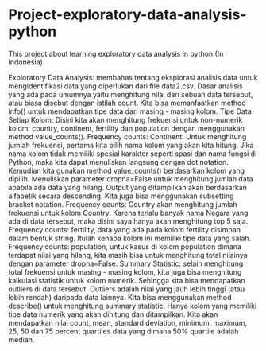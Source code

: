 # Project-exploratory-data-analysis-python
This project about learning exploratory data analysis in python (In Indonesia)

Exploratory Data Analysis: membahas tentang eksplorasi analisis data untuk mengidentifikasi data yang diperlukan dari file data2.csv.
Dasar analisis yang ada pada umumnya yaitu menghitung nilai dari sebuah data tersebut, atau biasa disebut dengan istilah count. Kita bisa memanfaatkan method info() untuk mendapatkan tipe data dari masing - masing kolom.
Tipe Data Setiap Kolom:
Disini kita akan menghitung frekuensi untuk non-numerik kolom: country, continent, fertility dan population dengan menggunakan method value_counts().
Frequency counts: Continent:
Untuk menghitung jumlah frekuensi, pertama kita pilih nama kolom yang akan kita hitung. Jika nama kolom tidak memiliki spesial karakter seperti spasi dan nama fungsi di Python, maka kita dapat menuliskan langsung dengan dot notation. Kemudian kita gunakan method value_counts() berdasarkan kolom yang dipilih.
Menuliskan parameter dropna=False untuk menghitung jumlah data apabila ada data yang hilang. Output yang ditampilkan akan berdasarkan alfabetik secara descending.
Kita juga bisa menggunakan subsetting bracket notation. 
Frequency counts: Country akan menghitung jumlah frekuensi untuk kolom Country. Karena terlalu banyak nama Negara yang ada di data tersebut, maka disini saya hanya akan menghitung top 5 saja. 
Frequency counts: fertility, data yang ada pada kolom fertility disimpan dalam bentuk string. Itulah kenapa kolom ini memiliki tipe data yang salah.
Frequency counts: population, untuk kasus di kolom population dimana terdapat nilai yang hilang, kita masih bisa untuk menghitung total nilainya dengan parameter dropna=False.
Summary Statistic: selain menghitung total frekuensi untuk masing - masing kolom, kita juga bisa menghitung kalkulasi statistik untuk kolom numerik. Sehingga kita bisa mendapatkan outliers di data tersebut. Outliers adalah nilai yang jauh lebih tinggi (atau lebih rendah) daripada data lainnya. Kita bisa menggunakan method describe() untuk menghitung summary statistic. Hanya kolom yang memiliki tipe data numerik yang akan dihitung dan ditampilkan. Kita akan mendapatkan nilai count, mean, standard deviation, minimum, maximum, 25, 50 dan 75 percent quartiles data yang dimana 50% quartile adalah median.
